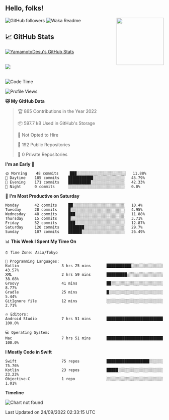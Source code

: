 ## Hello, folks! 

<p>
<img align="right" src="https://media.giphy.com/media/26ufdb3cYKwbRtYVW/giphy.gif" style="max-width:100%;" height="150px">
 
![GitHub followers](https://img.shields.io/github/followers/YamamotoDesu?label=Follow&style=social)
![Waka Readme](https://github.com/YamamotoDesu/YamamotoDesu/workflows/Waka%20Readme/badge.svg)


## &#x1f4c8; GitHub Stats
<a href="https://github.com/YamamotoDesu/YamamotoDesu">
  <img align="center" src="https://github-readme-stats.vercel.app/api?username=YamamotoDesu&show_icons=true&line_height=27&count_private=true&title_color=ffffff&text_color=c9cacc&icon_color=2bbc8a&bg_color=1d1f21&hide=contribs,prs&show_icons=true" alt="YamamotoDesu's GitHub Stats" /><br><br>
</a>

![](https://github-profile-summary-cards.vercel.app/api/cards/profile-details?username=YamamotoDesu&theme=vue)
<br><br>

<!--START_SECTION:waka-->
![Code Time](http://img.shields.io/badge/Code%20Time-199%20hrs%2028%20mins-blue)

![Profile Views](http://img.shields.io/badge/Profile%20Views-10-blue)

**🐱 My GitHub Data** 

> 🏆 865 Contributions in the Year 2022
 > 
> 📦 597.7 kB Used in GitHub's Storage 
 > 
> 🚫 Not Opted to Hire
 > 
> 📜 192 Public Repositories 
 > 
> 🔑 0 Private Repositories  
 > 
**I'm an Early 🐤** 

```text
🌞 Morning    48 commits     ███░░░░░░░░░░░░░░░░░░░░░░   11.88% 
🌆 Daytime    185 commits    ███████████░░░░░░░░░░░░░░   45.79% 
🌃 Evening    171 commits    ██████████░░░░░░░░░░░░░░░   42.33% 
🌙 Night      0 commits      ░░░░░░░░░░░░░░░░░░░░░░░░░   0.0%

```
📅 **I'm Most Productive on Saturday** 

```text
Monday       42 commits     ██░░░░░░░░░░░░░░░░░░░░░░░   10.4% 
Tuesday      20 commits     █░░░░░░░░░░░░░░░░░░░░░░░░   4.95% 
Wednesday    48 commits     ███░░░░░░░░░░░░░░░░░░░░░░   11.88% 
Thursday     15 commits     █░░░░░░░░░░░░░░░░░░░░░░░░   3.71% 
Friday       52 commits     ███░░░░░░░░░░░░░░░░░░░░░░   12.87% 
Saturday     120 commits    ███████░░░░░░░░░░░░░░░░░░   29.7% 
Sunday       107 commits    ██████░░░░░░░░░░░░░░░░░░░   26.49%

```


📊 **This Week I Spent My Time On** 

```text
⌚︎ Time Zone: Asia/Tokyo

💬 Programming Languages: 
Kotlin                   3 hrs 25 mins       ███████████░░░░░░░░░░░░░░   43.57% 
XML                      2 hrs 59 mins       █████████░░░░░░░░░░░░░░░░   38.08% 
Groovy                   41 mins             ██░░░░░░░░░░░░░░░░░░░░░░░   8.77% 
Gradle                   25 mins             █░░░░░░░░░░░░░░░░░░░░░░░░   5.44% 
GitIgnore file           12 mins             ░░░░░░░░░░░░░░░░░░░░░░░░░   2.71%

🔥 Editors: 
Android Studio           7 hrs 51 mins       █████████████████████████   100.0%

💻 Operating System: 
Mac                      7 hrs 51 mins       █████████████████████████   100.0%

```

**I Mostly Code in Swift** 

```text
Swift                    75 repos            ███████████████████░░░░░░   75.76% 
Kotlin                   23 repos            █████░░░░░░░░░░░░░░░░░░░░   23.23% 
Objective-C              1 repo              ░░░░░░░░░░░░░░░░░░░░░░░░░   1.01%

```


**Timeline**

![Chart not found](https://raw.githubusercontent.com/YamamotoDesu/YamamotoDesu/main/charts/bar_graph.png) 


 Last Updated on 24/09/2022 02:33:15 UTC
<!--END_SECTION:waka-->


